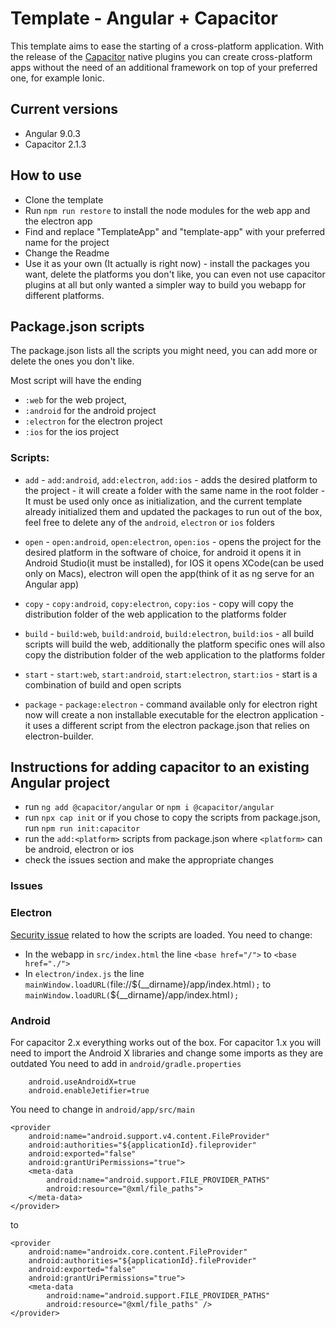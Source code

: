 # Template - Angular + Capacitor

This template aims to ease the starting of a cross-platform application.
With the release of the [Capacitor](https://capacitor.ionicframework.com/) native plugins you can create cross-platform apps without the need of an additional framework on top of your preferred one, for example Ionic.

## Current versions

- Angular 9.0.3
- Capacitor 2.1.3

## How to use

- Clone the template
- Run `npm run restore` to install the node modules for the web app and the electron app
- Find and replace "TemplateApp" and "template-app" with your preferred name for the project
- Change the Readme
- Use it as your own (It actually is right now) - install the packages you want, delete the platforms you don't like, you can even not use capacitor plugins at all but only wanted a simpler way to build you webapp for different platforms.

## Package.json scripts

The package.json lists all the scripts you might need, you can add more or delete the ones you don't like.

Most script will have the ending

- `:web` for the web project,
- `:android` for the android project
- `:electron` for the electron project
- `:ios` for the ios project

### Scripts:

- `add` - `add:android`, `add:electron`, `add:ios` - adds the desired platform to the project - it will create a folder with the same name in the root folder - It must be used only once as initialization, and the current template already initialized them and updated the packages to run out of the box, feel free to delete any of the `android`, `electron` or `ios` folders

- `open` - `open:android`, `open:electron`, `open:ios` - opens the project for the desired platform in the software of choice, for android it opens it in Android Studio(it must be installed), for IOS it opens XCode(can be used only on Macs), electron will open the app(think of it as ng serve for an Angular app)

- `copy` - `copy:android`, `copy:electron`, `copy:ios` - copy will copy the distribution folder of the web application to the platforms folder

- `build` - `build:web`, `build:android`, `build:electron`, `build:ios` - all build scripts will build the web, additionally the platform specific ones will also copy the distribution folder of the web application to the platforms folder

- `start` - `start:web`, `start:android`, `start:electron`, `start:ios` - start is a combination of build and open scripts

- `package` - `package:electron` - command available only for electron right now will create a non installable executable for the electron application - it uses a different script from the electron package.json that relies on electron-builder.

## Instructions for adding capacitor to an existing Angular project

- run `ng add @capacitor/angular` or `npm i @capacitor/angular`
- run `npx cap init` or if you chose to copy the scripts from package.json, run `npm run init:capacitor`
- run the `add:<platform>` scripts from package.json where `<platform>` can be android, electron or ios
- check the issues section and make the appropriate changes

### Issues

### Electron

[Security issue](https://github.com/angular/angular/issues/30835) related to how the scripts are loaded.
You need to change:

- In the webapp in `src/index.html` the line `<base href="/">` to `<base href="./">`
- In `electron/index.js` the line `mainWindow.loadURL(`file://\${\_\_dirname}/app/index.html`);` to `mainWindow.loadURL(`\${\_\_dirname}/app/index.html`);`

### Android

For capacitor 2.x everything works out of the box.
For capacitor 1.x you will need to import the Android X libraries and change some imports as they are outdated
You need to add in `android/gradle.properties`

```
    android.useAndroidX=true
    android.enableJetifier=true
```

You need to change in `android/app/src/main`

```
<provider
    android:name="android.support.v4.content.FileProvider"
    android:authorities="${applicationId}.fileprovider"
    android:exported="false"
    android:grantUriPermissions="true">
    <meta-data
        android:name="android.support.FILE_PROVIDER_PATHS"
        android:resource="@xml/file_paths">
    </meta-data>
</provider>
```

to

```
<provider
    android:name="androidx.core.content.FileProvider"
    android:authorities="${applicationId}.fileProvider"
    android:exported="false"
    android:grantUriPermissions="true">
    <meta-data
        android:name="android.support.FILE_PROVIDER_PATHS"
        android:resource="@xml/file_paths" />
</provider>
```
